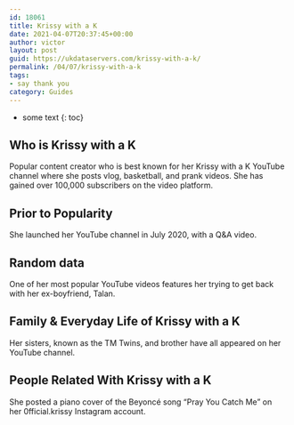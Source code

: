 ```yaml
---
id: 18061
title: Krissy with a K
date: 2021-04-07T20:37:45+00:00
author: victor
layout: post
guid: https://ukdataservers.com/krissy-with-a-k/
permalink: /04/07/krissy-with-a-k
tags:
- say thank you
category: Guides
---
```


* some text
{: toc}


## Who is Krissy with a K



Popular content creator who is best known for her Krissy with a K YouTube channel where she posts vlog, basketball, and prank videos. She has gained over 100,000 subscribers on the video platform. 

                
                
                
## Prior to Popularity



She launched her YouTube channel in July 2020, with a Q&A video. 

                
                
                
## Random data



One of her most popular YouTube videos features her trying to get back with her ex-boyfriend, Talan. 

                
                
                
## Family & Everyday Life of Krissy with a K



Her sisters, known as the TM Twins, and brother have all appeared on her YouTube channel. 

                
                
                
## People Related With Krissy with a K



She posted a piano cover of the Beyoncé song &#8220;Pray You Catch Me&#8221; on her 0fficial.krissy Instagram account. 

                
              
            
          
          
          